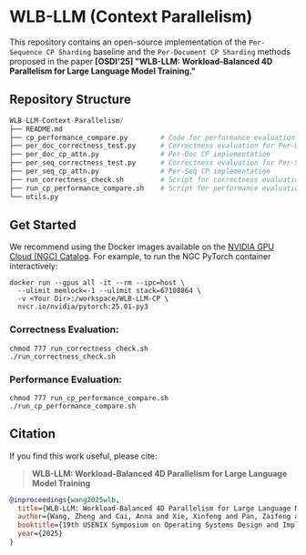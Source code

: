 # WLB-LLM (Context Parallelism)

This repository contains an open-source implementation of the `Per-Sequence CP Sharding` baseline and the `Per-Document CP Sharding` methods proposed in the paper **[OSDI'25] "WLB-LLM: Workload-Balanced 4D Parallelism for Large Language Model Training."**


## Repository Structure

```python
WLB-LLM-Context-Parallelism/
├── README.md
├── cp_performance_compare.py        # Code for performance evaluation
├── per_doc_correctness_test.py      # Correctness evaluation for Per-Doc CP
├── per_doc_cp_attn.py               # Per-Doc CP implementation
├── per_seq_correctness_test.py      # Correctness evaluation for Per-Seq CP
├── per_seq_cp_attn.py               # Per-Seq CP implementation
├── run_correctness_check.sh         # Script for correctness evaluation
├── run_cp_performance_compare.sh    # Script for performance evaluation
└── utils.py
```


## Get Started

We recommend using the Docker images available on the [NVIDIA GPU Cloud (NGC) Catalog](https://catalog.ngc.nvidia.com/orgs/nvidia/containers/pytorch). For example, to run the NGC PyTorch container interactively:

```shell
docker run --gpus all -it --rm --ipc=host \
  --ulimit memlock=-1 --ulimit stack=67108864 \
  -v <Your Dir>:/workspace/WLB-LLM-CP \
  nvcr.io/nvidia/pytorch:25.01-py3
```



### Correctness Evaluation:

```shell
chmod 777 run_correctness_check.sh
./run_correctness_check.sh
```



### Performance Evaluation:

```shell
chmod 777 run_cp_performance_compare.sh
./run_cp_performance_compare.sh
```



## Citation

If you find this work useful, please cite:

> **WLB-LLM: Workload-Balanced 4D Parallelism for Large Language Model Training** 

```bibtex
@inproceedings{wang2025wlb,
  title={WLB-LLM: Workload-Balanced 4D Parallelism for Large Language Model Training},
  author={Wang, Zheng and Cai, Anna and Xie, Xinfeng and Pan, Zaifeng and Guan, Yue and Chu, Weiwei and Wang, Jie and Li, Shikai and Huang, Jianyu and Cai, Chris and others},
  booktitle={19th USENIX Symposium on Operating Systems Design and Implementation (OSDI 25)},
  year={2025}
}
